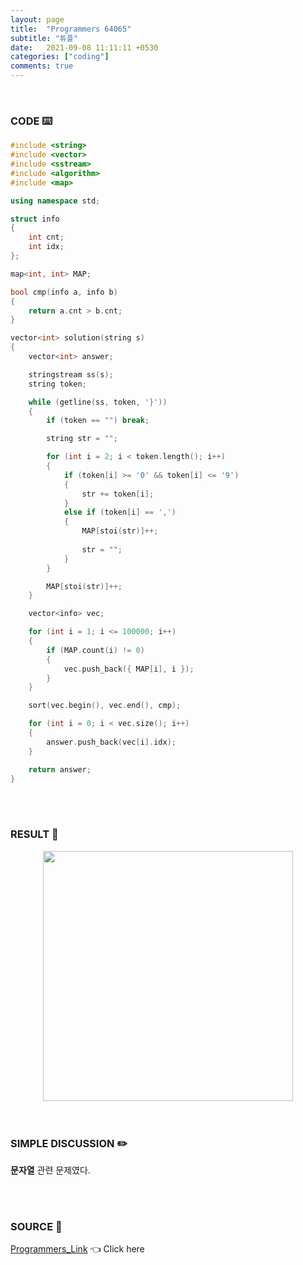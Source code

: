 ```yaml
---
layout: page
title:  "Programmers 64065"
subtitle: "튜플"
date:   2021-09-08 11:11:11 +0530
categories: ["coding"]
comments: true
---
```


<br>

### CODE ⌨️

```c++
#include <string>
#include <vector>
#include <sstream>
#include <algorithm>
#include <map>

using namespace std;

struct info
{
	int cnt;
	int idx;
};

map<int, int> MAP;

bool cmp(info a, info b)
{
	return a.cnt > b.cnt;
}

vector<int> solution(string s)
{
	vector<int> answer;

	stringstream ss(s);
	string token;

	while (getline(ss, token, '}'))
	{
		if (token == "") break;

		string str = "";

		for (int i = 2; i < token.length(); i++)
		{
			if (token[i] >= '0' && token[i] <= '9')
			{
				str += token[i];
			}
			else if (token[i] == ',')
			{
				MAP[stoi(str)]++;
                
                str = "";
			}
		}

		MAP[stoi(str)]++;
	}

	vector<info> vec;

	for (int i = 1; i <= 100000; i++)
	{
		if (MAP.count(i) != 0)
		{
			vec.push_back({ MAP[i], i });
		}
	}

	sort(vec.begin(), vec.end(), cmp);

	for (int i = 0; i < vec.size(); i++)
	{
		answer.push_back(vec[i].idx);
	}

	return answer;
}
```  

<br>
<br>

### RESULT 💛

<img src="{{ '/assets/programmers/p64065r.jpg' }}" style="width: 400px; height: auto; margin-left: auto; margin-right: auto; display: block;">  

<br>
<br>

### SIMPLE DISCUSSION ✏️

**문자열** 관련 문제였다.  

<br>
<br>

### SOURCE 💎

[Programmers_Link][link] 👈 Click here  

<br>

<script src="https://utteranc.es/client.js"
        repo="DCherish/DCherish.github.io"
        issue-term="pathname"
        theme="boxy-light"
        crossorigin="anonymous"
        async>
</script>

[link]: https://programmers.co.kr/learn/courses/30/lessons/64065
